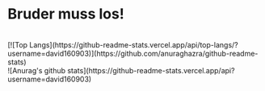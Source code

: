 # Bruder muss los!
<br>
[![Top Langs](https://github-readme-stats.vercel.app/api/top-langs/?username=david160903)](https://github.com/anuraghazra/github-readme-stats)
<br>
![Anurag's github stats](https://github-readme-stats.vercel.app/api?username=david160903)
